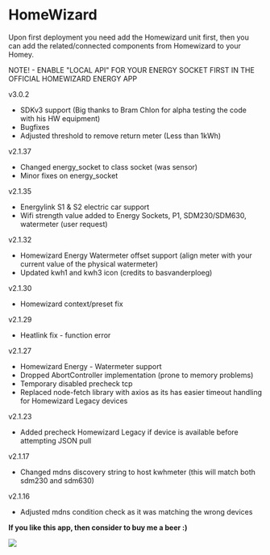# HomeWizard

Upon first deployment you need add the Homewizard unit first, then you can add the related/connected components from Homewizard to your Homey.

NOTE! - ENABLE "LOCAL API" FOR YOUR ENERGY SOCKET FIRST IN THE OFFICIAL HOMEWIZARD ENERGY APP

v3.0.2
* SDKv3 support (Big thanks to Bram Chlon for alpha testing the code with his HW equipment)
* Bugfixes
* Adjusted threshold to remove return meter (Less than 1kWh)

v2.1.37
* Changed energy_socket to class socket (was sensor)
* Minor fixes on energy_socket

v2.1.35
* Energylink S1 & S2 electric car support
* Wifi strength value added to Energy Sockets, P1, SDM230/SDM630, watermeter (user request)


v2.1.32
* Homewizard Energy Watermeter offset support (align meter with your current value of the physical watermeter)
* Updated kwh1 and kwh3 icon (credits to basvanderploeg)

v2.1.30
* Homewizard context/preset fix

v2.1.29
* Heatlink fix - function error

v2.1.27
* Homewizard Energy - Watermeter support
* Dropped AbortController implementation (prone to memory problems)
* Temporary disabled precheck tcp
* Replaced node-fetch library with axios as its has easier timeout handling for Homewizard Legacy devices

v2.1.23
* Added precheck Homewizard Legacy if device is available before attempting JSON pull

v2.1.17
* Changed mdns discovery string to host kwhmeter (this will match both sdm230 and sdm630)

v2.1.16
* Adjusted mdns condition check as it was matching the wrong devices


**If you like this app, then consider to buy me a beer :)**

[![](https://www.paypalobjects.com/en_US/i/btn/btn_donateCC_LG.gif)](https://www.paypal.com/paypalme2/jtebbens)
